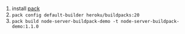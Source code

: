 1. install [pack](https://buildpacks.io/docs/tools/pack/)
2. `pack config default-builder heroku/buildpacks:20`
3. `pack build node-server-buildpack-demo -t node-server-buildpack-demo:1.1.0`